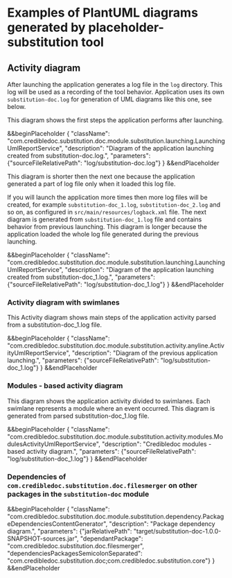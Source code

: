 # Examples of PlantUML diagrams generated by placeholder-substitution tool

## Activity diagram
After launching the application generates a log file in the `log` directory.
This log will be used as a recording of the tool behavior. Application uses its
own `substitution-doc.log` for generation of UML diagrams like this one, see below.

This diagram shows the first steps the application performs after launching.

&&beginPlaceholder {
    "className": "com.credibledoc.substitution.doc.module.substitution.launching.LaunchingUmlReportService",
    "description": "Diagram of the application launching created from substitution-doc.log.",
    "parameters": {"sourceFileRelativePath": "log/substitution-doc.log"}
} &&endPlaceholder

This diagram is shorter then the next one because the application generated a part
of log file only when it loaded this log file.

If you will launch the application more times then more log files will be created,
for example `substitution-doc_1.log`, `substitution-doc_2.log` and so on, as
configured in `src/main/resources/logback.xml` file. The next diagram is
generated from `substitution-doc_1.log` file and contains behavior from previous
launching. This diagram is longer because the application loaded the whole
log file generated during the previous launching.

&&beginPlaceholder {
    "className": "com.credibledoc.substitution.doc.module.substitution.launching.LaunchingUmlReportService",
    "description": "Diagram of the application launching created from substitution-doc_1.log.",
    "parameters": {"sourceFileRelativePath": "log/substitution-doc_1.log"}
} &&endPlaceholder

### Activity diagram with swimlanes
This Activity diagram shows main steps of the application activity parsed from a
substitution-doc_1.log file. 

&&beginPlaceholder {
    "className": "com.credibledoc.substitution.doc.module.substitution.activity.anyline.ActivityUmlReportService",
    "description": "Diagram of the previous application launching.",
    "parameters": {"sourceFileRelativePath": "log/substitution-doc_1.log"}
} &&endPlaceholder

### Modules - based activity diagram
This diagram shows the application activity divided to swimlanes. Each swimlane
represents a module where an event occurred.
This diagram is generated from parsed substitution-doc_1.log file.

&&beginPlaceholder {
    "className": "com.credibledoc.substitution.doc.module.substitution.activity.modules.ModulesActivityUmlReportService",
    "description": "Credibledoc modules - based activity diagram.",
    "parameters": {"sourceFileRelativePath": "log/substitution-doc_1.log"}
} &&endPlaceholder

### Dependencies of `com.credibledoc.substitution.doc.filesmerger` on other packages in the `substitution-doc` module

&&beginPlaceholder {
    "className": "com.credibledoc.substitution.doc.module.substitution.dependency.PackageDependenciesContentGenerator",
    "description": "Package dependency diagram.",
    "parameters": {"jarRelativePath": "target/substitution-doc-1.0.0-SNAPSHOT-sources.jar",
        "dependantPackage": "com.credibledoc.substitution.doc.filesmerger",
        "dependenciesPackagesSemicolonSeparated": "com.credibledoc.substitution.doc;com.credibledoc.substitution.core"}
} &&endPlaceholder

